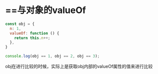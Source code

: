 # ==与对象的valueOf

```js
const obj = {
  n: 1,
  valueOf: function () {
    return this.n++;
  },
}

console.log(obj == 1, obj == 2, obj == 3);
```

obj在进行比较的时候，实际上是获取obj内部的valueOf属性的值来进行比较
